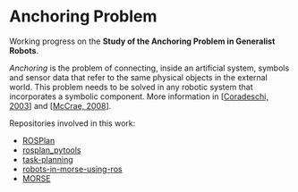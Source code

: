 # Anchoring Problem

Working progress on the **Study of the Anchoring Problem in Generalist Robots**.

_Anchoring_ is the problem of connecting, inside an artificial system, symbols and sensor data that refer to the same physical objects in the external world. This problem needs to be solved in any robotic system that incorporates a symbolic component. More information in [[Coradeschi, 2003](https://www.cs.utexas.edu/~kuipers/readings/Coradeschi-ras-03.pdf)] and [[McCrae, 2008](https://cinacs.informatik.uni-hamburg.de/index.php?option=com_docman&task=doc_download&gid=158)].

Repositories involved in this work:
* [ROSPlan](https://github.com/dgerod/ROSPlan)
* [rosplan_pytools](https://github.com/dgerod/rosplan_pytools)
* [task-planning](https://github.com/dgerod/task-planning)
* [robots-in-morse-using-ros](https://github.com/dgerod/robots-in-morse-using-ros)
* [MORSE](https://github.com/dgerod/MORSE)
